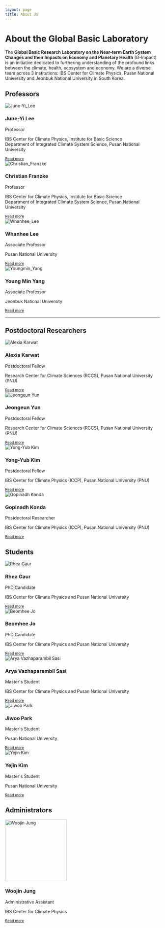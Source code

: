 ```yaml
---
layout: page
title: About Us
---
```


<h1> About the Global Basic Laboratory</h1>

<p>The <strong>Global Basic Research Laboratory on the Near-term Earth System Changes and their Impacts on Economy and Planetary Health</strong> (G-Impact) is an initiative dedicated to furthering understanding of the profound links between the climate, health, ecosystem and economy. We are a diverse team across 3 institutions: IBS Center for Climate Physics, Pusan National University and Jeonbuk National University in South Korea.</p>

<h2>Professors</h2>

<div class="profiles">
  <div class="profile-card">
    <img src="images/june-yi.jpg" alt="June-Yi_Lee">
    <h3>June-Yi Lee</h3>
    <p>Professor</p>
    <p>IBS Center for Climate Physics, Institute for Basic Science
    <br>Department of Integrated Climate System Science, Pusan National University</p>
    <a class="read-more" href="{{ site.baseurl }}/team/juneyi-lee/" style="font-size: 0.75rem;">Read more</a>
  </div><!-- profile-card -->


  <div class="profile-card">
    <img src="images/Christian-Franzke.jpg" alt="Christian_Franzke">
    <h3>Christian Franzke</h3>
    <p>Professor</p>
    <p>IBS Center for Climate Physics, Institute for Basic Science
    <br>Department of Integrated Climate System Science, Pusan National University</p>
    <a class="read-more" href="{{ site.baseurl }}/team/christian-franzke/" style="font-size: 0.75rem;">Read more</a>
  </div><!-- profile-card -->


  <div class="profile-card">
    <img src="images/whanhee-lee.jpg" alt="Whanhee_Lee">
    <h3>Whanhee Lee</h3>
    <p>Associate Professor</p>
    <p>Pusan National University</p>
    <a class="read-more" href="{{ site.baseurl }}/team/whanhee-lee/" style="font-size: 0.75rem;">Read more</a>
  </div><!-- profile-card -->




  <div class="profile-card">
    <img src="images/youngmin-yang.jpg" alt="Youngmin_Yang">
    <h3>Young Min Yang</h3>
    <p>Associate Professor</p>
    <p>Jeonbuk National University</p>
    <a class="read-more" href="{{ site.baseurl }}/team/youngmin-yang/" style="font-size: 0.75rem;">Read more</a>
  </div><!-- profile-card -->
  <!-- Repeat for each person -->
</div><!-- profiles -->



<!-- 
**Christian Franzke**

<img src="images/Christian-Franzke.jpg" alt="***" width="200" /> 

*Professor* <br>
IBS Center for Climate Physics, Institute for Basic Science and Department of Integrated Climate System Science, Pusan National University
<a href="{{ site.baseurl }}/team/christian-franzke/" style="font-size: 0.75rem;">Read more</a> -->

---

<h2>Postdoctoral Researchers</h2>

<div class="profiles">
  <div class="profile-card">
    <img src="images/alexiakarwat.jpeg" alt="Alexia Karwat">
    <h3>Alexia Karwat</h3>
    <p>Postdoctoral Fellow</p>
    <p>Research Center for Climate Sciences (RCCS), Pusan National University (PNU)</p>
    <a class="read-more" href="{{ site.baseurl }}/team/alexia-karwat/" style="font-size: 0.75rem;">Read more</a>
  </div><!-- profile-card -->

  <div class="profile-card">
    <img src="images/jeongeun-yun.jpg" alt="Jeongeun Yun">
    <h3>Jeongeun Yun</h3>
    <p>Postdoctoral Fellow</p>
    <p>Research Center for Climate Sciences (RCCS), Pusan National University (PNU)</p>
    <a class="read-more" href="{{ site.baseurl }}/team/Jeongeun Yun/" style="font-size: 0.75rem;">Read more</a>
  </div><!-- profile-card -->

 <div class="profile-card">
    <img src="images/YYKim.jpg" alt="Yong-Yub Kim">
    <h3>Yong-Yub Kim</h3>
    <p>Postdoctoral Fellow</p>
    <p>IBS Center for Climate Physics (ICCP), Pusan National University (PNU)</p>
    <a class="read-more" href="{{ site.baseurl }}/team/YongYub Kim/" style="font-size: 0.75rem;">Read more</a>
  </div><!-- profile-card -->

  <div class="profile-card">
    <img src="images/Gopinadh.jpg" alt="Gopinadh Konda">
    <h3>Gopinadh Konda</h3>
    <p>Postdoctoral Researcher</p>
    <p>IBS Center for Climate Physics (ICCP), Pusan National University (PNU)</p>
    <a class="read-more" href="{{ site.baseurl }}/team/Gopinadh/" style="font-size: 0.75rem;">Read more</a>
</div>

</div><!-- profiles -->



<h2>Students</h2>

<div class="profiles">
  <div class="profile-card">
    <img src="images/rheagaur.png" alt="Rhea Gaur">
    <h3>Rhea Gaur</h3>
    <p>PhD Candidate</p>
    <p>IBS Center for Climate Physics and Pusan National University</p>
    <a class="read-more" href="{{ site.baseurl }}/team/rhea-gaur/" style="font-size: 0.75rem;">Read more</a>
  </div><!-- profile-card -->

  <div class="profile-card">
    <img src="images/BeomheeJo.jpg" alt="Beomhee Jo">
    <h3>Beomhee Jo</h3>
    <p>PhD Candidate</p>
    <p>IBS Center for Climate Physics and Pusan National University</p>
    <a class="read-more" href="{{ site.baseurl }}/team/beomhee-jo/" style="font-size: 0.75rem;">Read more</a>
  </div><!-- profile-card -->

  <div class="profile-card">
    <img src="images/AryaVazhaparambilSasi.jpeg" alt="Arya Vazhaparambil Sasi">
    <h3>Arya Vazhaparambil Sasi</h3>
    <p>Master's Student</p>
    <p>IBS Center for Climate Physics and Pusan National University</p>
    <a class="read-more" href="{{ site.baseurl }}/team/arya-vazhaparambil-sasi/" style="font-size: 0.75rem;">Read more</a>
  </div><!-- profile-card -->

  <div class="profile-card">
    <img src="images/JiwooPark.jpg" alt="Jiwoo Park">
    <h3>Jiwoo Park</h3>
    <p>Master's Student</p>
    <p>Pusan National University</p>
    <a class="read-more" href="{{ site.baseurl }}/team/jiwoo-park/" style="font-size: 0.75rem;">Read more</a>
  </div><!-- profile-card -->

  <div class="profile-card">
    <img src="images/YejinKim.jpg" alt="Yejin Kim">
    <h3>Yejin Kim</h3>
    <p>Master's Student</p>
    <p>Pusan National University</p>
    <a class="read-more" href="{{ site.baseurl }}/team/yejin-kim/" style="font-size: 0.75rem;">Read more</a>
  </div><!-- profile-card -->

</div><!-- profiles -->

<h2> Administrators </h2>

<div class="profiles">
    <div class="profile-card">
        <img src="images/Woojin.jpg" alt="Woojin Jung" width="200" >
        <h3>Woojin Jung</h3>
        <p>Administrative Assistant</p>
        <p>IBS Center for Climate Physics</p>
        <a class="read-more" href="{{ site.baseurl }}/team/woojin-jung/" style="font-size: 0.75rem;">Read more</a>
  </div><!-- profile-card -->


<!-- <h2>Postdoctoral Researchers</h2>

**Alexia Karwat**  

<img src="images/alexiakarwat.jpeg" alt="***" width="200" />

*Postdoctoral Fellow*  
Research Center for Climate Sciences (RCCS), Pusan National University (PNU)
<a href="{{ site.baseurl }}/team/alexia-karwat/" style="font-size: 0.75rem;">Read more</a>

**Jeongeun Yun**

<img src="images/jeongeun-yun.jpg" alt="Jeongeun Yun" width="200" />

*Postdoctoral Fellow*<br>
Research Center for Cliamte Sciences (RCCS), Pusan National University (PNU)
<a href="{{ site.baseurl }}/team/Jeongeun Yun/" style="font-size: 0.75rem;">Read more</a>

---

### Students

**Rhea Gaur**  

<img src="images/rheagaur.png" alt="Rhea Gaur" width="200" />

*PhD Candidate – Climate Physics*  
IBS Center for Climate Physics and Pusan National University
<a href="{{ site.baseurl }}/team/rhea-gaur/" style="font-size: 0.75rem;">Read more</a>

---
**Arya Vazhaparambil Sasi**  

<img src="images/AryaVazhaparambilSasi.jpeg" alt="Arya Vazhaparambil Sasi" width="200" />

*Master's Student – Climate Physics*  
IBS Center for Climate Physics and Pusan National University
<a href="{{ site.baseurl }}/team/arya-vazhaparambilsasi/" style="font-size: 0.75rem;">Read more</a>

---

**Jiwoo Park**  

<img src="images/JiwooPark.jpg" alt="Jiwoo Park" width="200" />

*Master's Student*  
Pusan National University
<a href="{{ site.baseurl }}/team/jiwoo-park/" style="font-size: 0.75rem;">Read more</a>

---

**Beomhee Jo**  

<img src="images/BeomheeJo.jpg" alt="Beomhee Jo" width="200" />

*PhD Student*  
IBS Center for Climate Physics and Pusan National University
<a href="{{ site.baseurl }}/team/beomhee-jo/" style="font-size: 0.75rem;">Read more</a>

--- -->

<!-- ### Administrators

**Woojin Jung**

<img src="images/Woojin.jpg" alt="Woojin Jung" width="200" />

*Administrative Assistant*  
IBS Center for Climate Physics
<a href="{{ site.baseurl }}/team/woojin-jung/" style="font-size: 0.75rem;">Read more</a>
 -->
